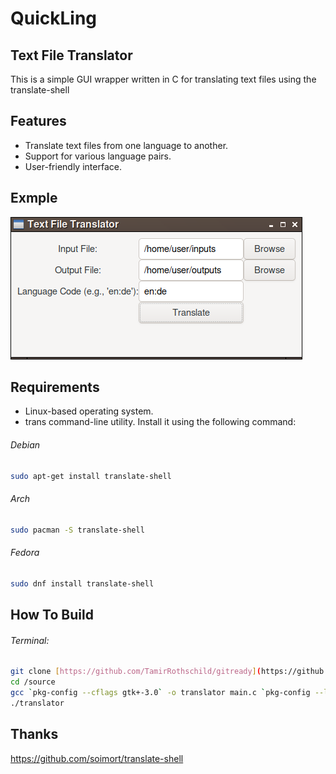 # QuickLing
## Text File Translator

This is a simple GUI wrapper written in C for translating text files using the translate-shell

## Features

- Translate text files from one language to another.
- Support for various language pairs.
- User-friendly interface.

## Exmple
<img src="https://github.com/TamirRothschild/QuickLing/blob/main/assets/example2.png" alt="gtk-translate"/>

## Requirements

- Linux-based operating system.
- trans command-line utility. Install it using the following command:
###### Debian
  ```bash
  sudo apt-get install translate-shell
  ```
###### Arch
  ```bash
  sudo pacman -S translate-shell
  ```
###### Fedora
  ```bash
  sudo dnf install translate-shell
  ```

## How To Build
###### Terminal:
```bash
git clone [https://github.com/TamirRothschild/gitready](https://github.com/TamirRothschild/QuickLing)
cd /source
gcc `pkg-config --cflags gtk+-3.0` -o translator main.c `pkg-config --libs gtk+-3.0`
./translator
```

## Thanks
https://github.com/soimort/translate-shell
